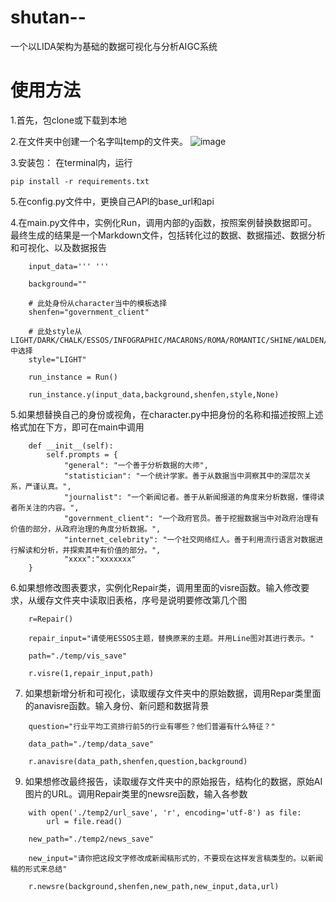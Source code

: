 # shutan--
一个以LIDA架构为基础的数据可视化与分析AIGC系统

# 使用方法
1.首先，包clone或下载到本地

2.在文件夹中创建一个名字叫temp的文件夹。
![image](https://github.com/ccccler/shutan--/assets/127079609/ba1e03c5-b121-4986-b93f-f796c923db2d)


3.安装包：
在terminal内，运行
```
pip install -r requirements.txt
```

5.在config.py文件中，更换自己API的base_url和api

4.在main.py文件中，实例化Run，调用内部的y函数，按照案例替换数据即可。最终生成的结果是一个Markdown文件，包括转化过的数据、数据描述、数据分析和可视化、以及数据报告
```
    input_data=''' '''

    background=""

    # 此处身份从character当中的模板选择
    shenfen="government_client"

    # 此处style从 LIGHT/DARK/CHALK/ESSOS/INFOGRAPHIC/MACARONS/ROMA/ROMANTIC/SHINE/WALDEN/WONDERLAND 中选择
    style="LIGHT"

    run_instance = Run()

    run_instance.y(input_data,background,shenfen,style,None)
```

5.如果想替换自己的身份或视角，在character.py中把身份的名称和描述按照上述格式加在下方，即可在main中调用
```
    def __init__(self):
        self.prompts = {
            "general": "一个善于分析数据的大师",
            "statistician": "一个统计学家。善于从数据当中洞察其中的深层次关系，严谨认真。",
            "journalist": "一个新闻记者。善于从新闻报道的角度来分析数据，懂得读者所关注的内容。",
            "government_client": "一个政府官员。善于挖掘数据当中对政府治理有价值的部分，从政府治理的角度分析数据。",
            "internet_celebrity": "一个社交网络红人。善于利用流行语言对数据进行解读和分析，并探索其中有价值的部分。",
            "xxxx":"xxxxxxx"
    }
```

6.如果想修改图表要求，实例化Repair类，调用里面的visre函数。输入修改要求，从缓存文件夹中读取旧表格，序号是说明要修改第几个图
```
    r=Repair()

    repair_input="请使用ESSOS主题，替换原来的主题。并用Line图对其进行表示。"

    path="./temp/vis_save"

    r.visre(1,repair_input,path)
```

7. 如果想新增分析和可视化，读取缓存文件夹中的原始数据，调用Repar类里面的anavisre函数。输入身份、新问题和数据背景
```
    question="行业平均工资排行前5的行业有哪些？他们普遍有什么特征？"

    data_path="./temp/data_save"

    r.anavisre(data_path,shenfen,question,background)
```

9. 如果想修改最终报告，读取缓存文件夹中的原始报告，结构化的数据，原始AI图片的URL。调用Repair类里的newsre函数，输入各参数
```
    with open('./temp2/url_save', 'r', encoding='utf-8') as file:
        url = file.read()

    new_path="./temp2/news_save"

    new_input="请你把这段文字修改成新闻稿形式的，不要现在这样发言稿类型的。以新闻稿的形式来总结"

    r.newsre(background,shenfen,new_path,new_input,data,url)
```
